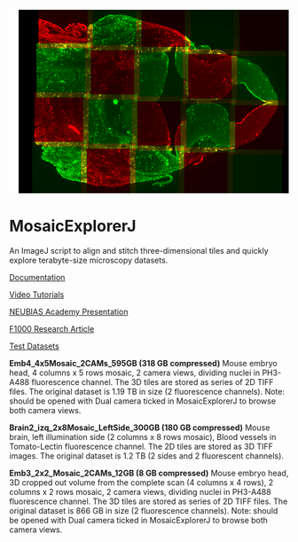 ![](MosaicEmb4.png)

# MosaicExplorerJ
An ImageJ script to align and stitch three-dimensional tiles and quickly explore terabyte-size microscopy datasets.

[Documentation](https://drive.google.com/file/d/19vM4tPypnr9aG2dTaA9363OO9Xrl3vTU/view?usp=sharing)

[Video Tutorials](https://drive.google.com/drive/folders/1D9u2VfKWA5n9ZLIgGOChw68wAa8bkJxR?usp=sharing)

[NEUBIAS Academy Presentation](https://www.youtube.com/watch?t=2875&v=GE4gVN4IYd4&feature=youtu.be)

[F1000 Research Article](https://f1000research.com/articles/9-1308)

[Test Datasets](https://drive.google.com/drive/folders/1SykCjqwbJ31qy1QKsWmk6Ro6qxr9oYaa?usp=sharing)

**Emb4_4x5Mosaic_2CAMs_595GB (318 GB compressed)**
Mouse embryo head, 4 columns x 5 rows mosaic, 2 camera views, dividing nuclei in PH3-A488 fluorescence channel. The 3D tiles are stored as series of 2D TIFF files. The original dataset is 1.19 TB in size (2 fluorescence channels).
Note: should be opened with Dual camera ticked in MosaicExplorerJ to browse both camera views.

**Brain2_izq_2x8Mosaic_LeftSide_300GB (180 GB compressed)**
Mouse brain, left illumination side (2 columns x 8 rows mosaic), Blood vessels in Tomato-Lectin fluorescence channel. The 2D tiles are stored as 3D TIFF images. The original dataset is 1.2 TB (2 sides and 2 fluorescent channels).

**Emb3_2x2_Mosaic_2CAMs_12GB (8 GB compressed)**
Mouse embryo head, 3D cropped out volume from the complete scan (4 columns x 4 rows), 2 columns x 2 rows mosaic, 2 camera views, dividing nuclei in PH3-A488 fluorescence channel. The 3D tiles are stored as series of 2D TIFF files. The original dataset is 866 GB in size (2 fluorescence channels).
Note: should be opened with Dual camera ticked in MosaicExplorerJ to browse both camera views.
